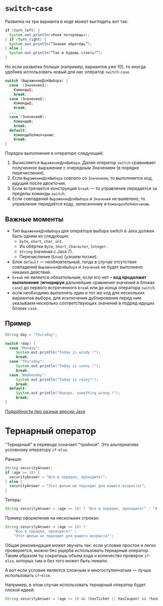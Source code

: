 # `switch`-`case`

Развилка на три варианта в коде может выглядеть вот так:

```java
if (turn_left) {
  System.out.println(«Коня потеряешь»);
} if (turn_right) {
  System.out.println(“Знания обретёшь”);
} else {
  System.out.println(“Так и будешь стоять?”);
}
```

Но если развилка больше (например, вариантов уже 10), то иногда удобнее использовать новый для нас оператор `switch`-`case`.

```java
switch (ВыражениеДляВыбора) {
  case  (Значение1):
    Команды1;
    break;
  case (Значение2):
    Команды2;
    break;
  ...
  case (ЗначениеN):
    КомандыN;
    break;
  default:
    КомандыПоУмолчанию;
    break;
}
```

Порядок выполнения в операторе следующий:
1. Вычисляется `ВыражениеДляВыбора`. Далее оператор `switch` сравнивает полученное выражение с очередным Значением (в порядке перечисления).
1. Если `ВыражениеДляВыбора` совпало со `Значением`, то выполняется код, идущий после двоеточия.
1. Если встречается конструкция `break` — то управление передается за пределы команды `switch`.
1. Если совпадений `ВыражениеДляВыбора` и `Значений` не выявлено, то управление передаётся коду, записанному в `КомандахПоУмолчанию`.

## Важные моменты
- Тип `ВыраженияДляВыбора` для оператора выбора switch в Java должен быть одним из следующих:
  - `byte`, `short`, `char`, `int`.
  - Их обёртки `Byte`, `Short`, `Character`, `Integer`.
  - `String` (начиная с Java 7).
  - Перечисление (`Enum`) (узнаем позже).
- Блок `default` — необязательный, тогда в случае отсутствия совпадений `ВыраженияДляВыбора` и `Значений` не будет выполнено никаких действий.
- `break` не является обязательным, если его нет – **код продолжит выполнение** (**игнорируя** дальнейшие сравнения значений в блоках `case`) до первого встреченного `break` или до конца оператора `switch`.
- если необходимо выполнять один и тот же код для нескольких вариантов выбора, для исключения дублирования перед ним указываем несколько соответствующих значений в подряд идущих блоках `case`.

## Пример

```java
String day = "Thursday";

switch (day) {
  case "Monday":
     System.out.println("Today is windy !");
     break;
  case "Thursday":
     System.out.println("Today is sunny !");
     break;
  case "Wednesday":
     System.out.println("Today is rainy!");
     break;
  default:
     System.out.println("Oooops, something wrong !");
     break;
}
```

[Подробности про разные версии Java](https://javarush.com/groups/posts/operator-switch-v-java)

# Тернарный оператор

"Тернарный" в переводе означает "тройной". Это альтернатива условному оператору `if`-`else`.

Раньше:
```java
String securityAnswer;
if (age >= 18) {
  securityAnswer = "Все в порядке, проходите!";
} else {
  securityAnswer = "Этот фильм не подходит для вашего возраста!";
}
```

Теперь:
```java
String securityAnswer = (age >= 18) ? "Все в порядке, проходите!" : "Этот фильм не подходит для вашего возраста!";
```

Пример оформления на нескольких строках:
```java
String securityAnswer = (age >= 18) ?
    "Все в порядке, проходите!" :
    "Этот фильм не подходит для вашего возраста!";
```

Общая рекомендация может звучать так: если условие простое и легко проверяется, можно без ущерба использовать тернарный оператор. Таким образом ты сократишь объем кода и количество проверок `if`-`else`, которых там и без того может быть немало.

А вот если условие является сложным и многоступенчатым — лучше использовать `if`-`else`.

Например, в этом случае использовать тернарный оператор будет плохой идеей:
```java
String securityAnswer = (age >= 18 && (hasTicket || hasCoupon) && !hasChild) ? "Проходите!" : "Вы не можете пройти!";
```
